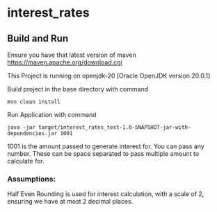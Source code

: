 # interest_rates

## Build and Run
Ensure you have that latest version of maven
https://maven.apache.org/download.cgi

This Project is running on openjdk-20 [Oracle OpenJDK version 20.0.1]

Build project in the base directory with command
```
mvn clean install
```

Run Application with command
```
java -jar target/interest_rates_test-1.0-SNAPSHOT-jar-with-dependencies.jar 1001

```
1001 is the amount passed to generate interest for. You can pass any number. These can be space separated to pass multiple amount to calculate for.

### Assumptions:
Half Even Rounding is used for interest calculation, with a scale of 2, ensuring we have at most 2 decimal places.
